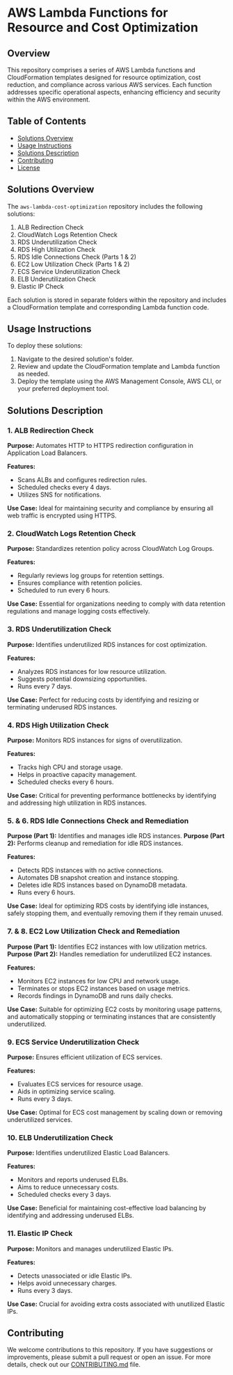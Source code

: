 # AWS Lambda Functions for Resource and Cost Optimization

## Overview
This repository comprises a series of AWS Lambda functions and CloudFormation templates designed for resource optimization, cost reduction, and compliance across various AWS services. Each function addresses specific operational aspects, enhancing efficiency and security within the AWS environment.

## Table of Contents
- [Solutions Overview](#solutions-overview)
- [Usage Instructions](#usage-instructions)
- [Solutions Description](#solutions-description)
- [Contributing](#contributing)
- [License](#license)

## Solutions Overview
The `aws-lambda-cost-optimization` repository includes the following solutions:
1. ALB Redirection Check
2. CloudWatch Logs Retention Check
3. RDS Underutilization Check
4. RDS High Utilization Check
5. RDS Idle Connections Check (Parts 1 & 2)
6. EC2 Low Utilization Check (Parts 1 & 2)
7. ECS Service Underutilization Check
8. ELB Underutilization Check
9. Elastic IP Check

Each solution is stored in separate folders within the repository and includes a CloudFormation template and corresponding Lambda function code.

## Usage Instructions
To deploy these solutions:
1. Navigate to the desired solution's folder.
2. Review and update the CloudFormation template and Lambda function as needed.
3. Deploy the template using the AWS Management Console, AWS CLI, or your preferred deployment tool.

## Solutions Description

### 1. ALB Redirection Check
**Purpose:** Automates HTTP to HTTPS redirection configuration in Application Load Balancers.

**Features:**
- Scans ALBs and configures redirection rules.
- Scheduled checks every 4 days.
- Utilizes SNS for notifications.

**Use Case:** Ideal for maintaining security and compliance by ensuring all web traffic is encrypted using HTTPS.

### 2. CloudWatch Logs Retention Check
**Purpose:** Standardizes retention policy across CloudWatch Log Groups.

**Features:**
- Regularly reviews log groups for retention settings.
- Ensures compliance with retention policies.
- Scheduled to run every 6 hours.

**Use Case:** Essential for organizations needing to comply with data retention regulations and manage logging costs effectively.

### 3. RDS Underutilization Check
**Purpose:** Identifies underutilized RDS instances for cost optimization.

**Features:**
- Analyzes RDS instances for low resource utilization.
- Suggests potential downsizing opportunities.
- Runs every 7 days.

**Use Case:** Perfect for reducing costs by identifying and resizing or terminating underused RDS instances.

### 4. RDS High Utilization Check
**Purpose:** Monitors RDS instances for signs of overutilization.

**Features:**
- Tracks high CPU and storage usage.
- Helps in proactive capacity management.
- Scheduled checks every 6 hours.

**Use Case:** Critical for preventing performance bottlenecks by identifying and addressing high utilization in RDS instances.

### 5. & 6. RDS Idle Connections Check and Remediation
**Purpose (Part 1):** Identifies and manages idle RDS instances.
**Purpose (Part 2):** Performs cleanup and remediation for idle RDS instances.

**Features:**
- Detects RDS instances with no active connections.
- Automates DB snapshot creation and instance stopping.
- Deletes idle RDS instances based on DynamoDB metadata.
- Runs every 6 hours.

**Use Case:** Ideal for optimizing RDS costs by identifying idle instances, safely stopping them, and eventually removing them if they remain unused.

### 7. & 8. EC2 Low Utilization Check and Remediation
**Purpose (Part 1):** Identifies EC2 instances with low utilization metrics.
**Purpose (Part 2):** Handles remediation for underutilized EC2 instances.

**Features:**
- Monitors EC2 instances for low CPU and network usage.
- Terminates or stops EC2 instances based on usage metrics.
- Records findings in DynamoDB and runs daily checks.

**Use Case:** Suitable for optimizing EC2 costs by monitoring usage patterns, and automatically stopping or terminating instances that are consistently underutilized.

### 9. ECS Service Underutilization Check
**Purpose:** Ensures efficient utilization of ECS services.

**Features:**
- Evaluates ECS services for resource usage.
- Aids in optimizing service scaling.
- Runs every 3 days.

**Use Case:** Optimal for ECS cost management by scaling down or removing underutilized services.

### 10. ELB Underutilization Check
**Purpose:** Identifies underutilized Elastic Load Balancers.

**Features:**
- Monitors and reports underused ELBs.
- Aims to reduce unnecessary costs.
- Scheduled checks every 3 days.

**Use Case:** Beneficial for maintaining cost-effective load balancing by identifying and addressing underused ELBs.

### 11. Elastic IP Check
**Purpose:** Monitors and manages underutilized Elastic IPs.

**Features:**
- Detects unassociated or idle Elastic IPs.
- Helps avoid unnecessary charges.
- Runs every 3 days.

**Use Case:** Crucial for avoiding extra costs associated with unutilized Elastic IPs.

## Contributing
We welcome contributions to this repository. If you have suggestions or improvements, please submit a pull request or open an issue. For more details, check out our [CONTRIBUTING.md](CONTRIBUTING.md) file.
